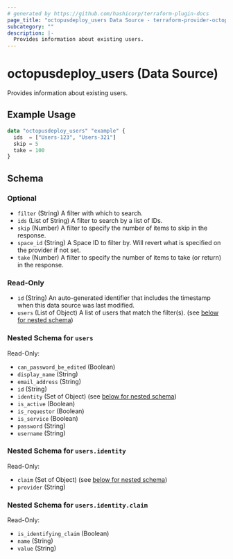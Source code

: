 ```yaml
---
# generated by https://github.com/hashicorp/terraform-plugin-docs
page_title: "octopusdeploy_users Data Source - terraform-provider-octopusdeploy"
subcategory: ""
description: |-
  Provides information about existing users.
---
```


# octopusdeploy_users (Data Source)

Provides information about existing users.

## Example Usage

```terraform
data "octopusdeploy_users" "example" {
  ids  = ["Users-123", "Users-321"]
  skip = 5
  take = 100
}
```

<!-- schema generated by tfplugindocs -->
## Schema

### Optional

- `filter` (String) A filter with which to search.
- `ids` (List of String) A filter to search by a list of IDs.
- `skip` (Number) A filter to specify the number of items to skip in the response.
- `space_id` (String) A Space ID to filter by. Will revert what is specified on the provider if not set.
- `take` (Number) A filter to specify the number of items to take (or return) in the response.

### Read-Only

- `id` (String) An auto-generated identifier that includes the timestamp when this data source was last modified.
- `users` (List of Object) A list of users that match the filter(s). (see [below for nested schema](#nestedatt--users))

<a id="nestedatt--users"></a>
### Nested Schema for `users`

Read-Only:

- `can_password_be_edited` (Boolean)
- `display_name` (String)
- `email_address` (String)
- `id` (String)
- `identity` (Set of Object) (see [below for nested schema](#nestedobjatt--users--identity))
- `is_active` (Boolean)
- `is_requestor` (Boolean)
- `is_service` (Boolean)
- `password` (String)
- `username` (String)

<a id="nestedobjatt--users--identity"></a>
### Nested Schema for `users.identity`

Read-Only:

- `claim` (Set of Object) (see [below for nested schema](#nestedobjatt--users--identity--claim))
- `provider` (String)

<a id="nestedobjatt--users--identity--claim"></a>
### Nested Schema for `users.identity.claim`

Read-Only:

- `is_identifying_claim` (Boolean)
- `name` (String)
- `value` (String)


